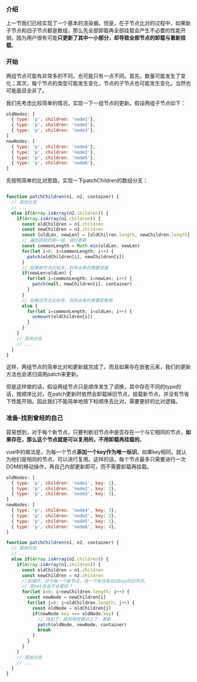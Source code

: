 ### 介绍

上一节我们已经实现了一个基本的渲染器。但是，在子节点比对的过程中，如果新子节点和旧子节点都是数组，那么先全部卸载再全部挂载会产生不必要的性能开销，因为用户很有可能**只更新了其中一小部分，却导致全部节点的卸载与重新挂载**。

### 开始

两组节点可能有非常多的不同，也可能只有一点不同。首先，数量可能发生了变化；其次，每个节点的类型可能发生变化，节点的子节点也可能发生变化。当然也可能面目全非了。

我们先考虑比较简单的情况，实现一下一组节点的更新。假设两组子节点如下：

```js
oldNodes: [
  { type: 'p', children: 'node1'},
  { type: 'p', children: 'node2'},
  { type: 'p', children: 'node3'},
]
newNodes: [
  { type: 'p', children: 'node4'},
  { type: 'p', children: 'node2'},
  { type: 'p', children: 'node5'},
  { type: 'p', children: 'node6'},
]
```

先按照简单的比对思路，实现一下patchChildren的数组分支：

```js

function patchChildren(n1, n2, container) {
  // 其他分支
  // ...
  else if(Array.isArray(n2.children)) {
    if(Array.isArray(n1.children)) {
      const oldChildren = n1.children
      const newChildren = n2.children
      const [oldLen, newLen] = [oldChilren.length, newChildren.length]
      // 遍历较短的那一组，进行更新
      const commonLength = Math.min(oldLen, newLen)
      for(let i=0; i<commonLength; i++) {
        patch(oldChildren[i], newChildren[i])
      }
      // 如果新节点比较多，则多出来的需要挂载
      if(newLen>oldLen) {
        for(let i=commonLength; i<newLen; i++) {
          patch(null, newChildren[i], container)
        }
      }
      // 如果旧节点比较多，则多出来的需要卸载掉
      else {
        for(let i=commonLength; i<oldLen; i++) {
          unmount(oldChildren[i])
        }
      }
    } 
    // 其他分支
    // ...
  }
}
```

这样，两组节点的简单比对和更新就完成了。而且如果存在嵌套元素，我们的更新方法也会递归调用patch来更新。

但是这样做的话，假设两组节点只是顺序发生了调换，其中存在不同的type的话，按顺序比对，在patch更新时依然会卸载掉旧节点，挂载新节点，并没有节省下性能开销。因此我们不能简单地按下标顺序去比对，需要更好的比对逻辑。

### 准备-找到曾经的自己

容易想到，对于每个新节点，只要判断旧节点中是否存在一个与它相同的节点，**如果存在，那么这个节点就是可以复用的，不用卸载再挂载的**。

vue中的做法是，为每一个节点**添加一个key作为唯一标识**。如果key相同，就认为他们是相同的节点，可以进行复用。这样的话，每个节点最多只需要进行一次DOM的移动操作，再自己内部更新即可，而不需要卸载再挂载。

```js
oldNodes: [
  { type: 'p', children: 'node1', key: 1},
  { type: 'p', children: 'node2', key: 2},
  { type: 'p', children: 'node3', key: 3},
]
newNodes: [
  { type: 'p', children: 'node4', key: 3},
  { type: 'p', children: 'node2', key: 2},
  { type: 'p', children: 'node5', key: 1},
  { type: 'p', children: 'node6', key: 4},
]
```

```js
function patchChildren(n1, n2, container) {
  // 其他分支
  // ...
  else if(Array.isArray(n2.children)) {
    if(Array.isArray(n1.children)) {
      const oldChildren = n1.children
      const newChildren = n2.children
      //双循环，对于每一个新节点，找一下有没有对应key的旧节点。
      // 用set存会不会更好？
      for(let i=0; i<newChildren.length; i++) {
        const newNode = newChildren[i]
        for(let j=0; j<oldChildren.length; j++) {
          const oldNode = oldChildren[j]
          if(newNode.key === oldNode.key) {
            // 找到了，就说明他俩对上了，更新
            patch(oldNode, newNode, container)
            break
          }
        }
      }
    } 
    // 其他分支
    // ...
  }
}
```
